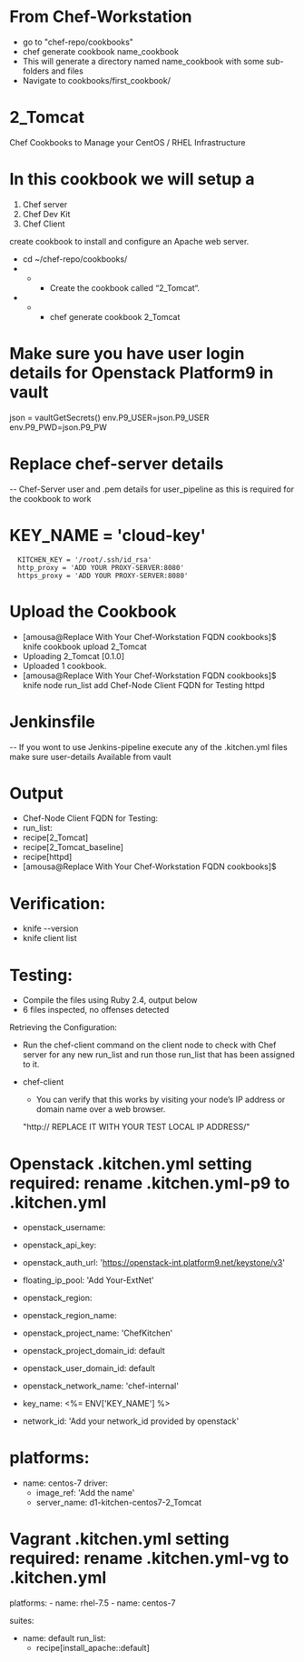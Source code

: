 # From Chef-Workstation
   - go to "chef-repo/cookbooks"
   - chef generate cookbook name_cookbook
   - This will generate a directory named name_cookbook with some sub-folders and files
   - Navigate to cookbooks/first_cookbook/
 
 # 2_Tomcat

Chef Cookbooks to Manage your CentOS / RHEL Infrastructure

# In this cookbook we will setup a 
1. Chef server
2. Chef Dev Kit
3. Chef Client

create cookbook to install and configure an Apache web server.

- cd ~/chef-repo/cookbooks/
- - - Create the cookbook called “2_Tomcat“. 
- - - chef generate cookbook 2_Tomcat

# Make sure you have user login details for Openstack Platform9 in vault
json = vaultGetSecrets()
        env.P9_USER=json.P9_USER
        env.P9_PWD=json.P9_PW
# Replace chef-server details
   -- Chef-Server user and .pem details for user_pipeline as this is required for the cookbook to work

# KEY_NAME = 'cloud-key'
      KITCHEN_KEY = '/root/.ssh/id_rsa'
      http_proxy = 'ADD YOUR PROXY-SERVER:8080'
      https_proxy = 'ADD YOUR PROXY-SERVER:8080'

# Upload the Cookbook

- [amousa@Replace With Your Chef-Workstation FQDN cookbooks]$ knife cookbook upload 2_Tomcat
- Uploading 2_Tomcat      [0.1.0]
- Uploaded 1 cookbook.
- [amousa@Replace With Your Chef-Workstation FQDN cookbooks]$ knife node run_list add Chef-Node Client FQDN for Testing httpd

# Jenkinsfile
 -- If you wont to use Jenkins-pipeline execute any of the .kitchen.yml files make sure user-details Available from vault 

# Output 

- Chef-Node Client FQDN for Testing:
 -  run_list:
 -  recipe[2_Tomcat]
 -  recipe[2_Tomcat_baseline]
 -  recipe[httpd]
-   [amousa@Replace With Your Chef-Workstation FQDN cookbooks]$

# Verification:

- knife --version
- knife client list

# Testing:

- Compile the files using Ruby 2.4, output below 
- 6 files inspected, no offenses detected

Retrieving the Configuration:

- Run the chef-client command on the client node to check with Chef server for any new run_list and run those run_list that has been assigned to it.

- chef-client
    - You can verify that this works by visiting your node’s IP address or domain name over a web browser.

    "http://	REPLACE IT WITH YOUR TEST LOCAL IP ADDRESS/" 

# Openstack .kitchen.yml setting required: rename .kitchen.yml-p9 to .kitchen.yml
  - openstack_username: 
  - openstack_api_key: 
  - openstack_auth_url: 'https://openstack-int.platform9.net/keystone/v3'
  
  - floating_ip_pool: 'Add Your-ExtNet'
  - openstack_region: 
  - openstack_region_name: 
  - openstack_project_name: 'ChefKitchen'
  - openstack_project_domain_id: default
  - openstack_user_domain_id: default
  - openstack_network_name: 'chef-internal'
  - key_name: <%= ENV['KEY_NAME'] %>
  - network_id: 'Add your network_id provided by openstack'
 
 # platforms:
  - name: centos-7
    driver:
      - image_ref: 'Add the name'
      - server_name: d1-kitchen-centos7-2_Tomcat

# Vagrant .kitchen.yml setting required: rename .kitchen.yml-vg to .kitchen.yml
  platforms:
    - name: rhel-7.5
    - name: centos-7

suites:
  - name: default
    run_list:
      - recipe[install_apache::default]
    
  
      
